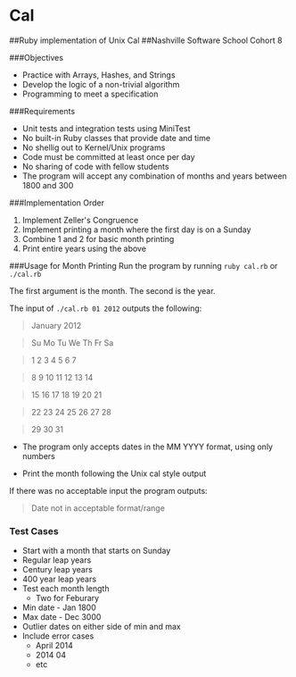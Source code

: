 # Cal
##Ruby implementation of Unix Cal
##Nashville Software School Cohort 8

###Objectives
* Practice with Arrays, Hashes, and Strings
* Develop the logic of a non-trivial algorithm
* Programming to meet a specification

###Requirements
* Unit tests and integration tests using MiniTest
* No built-in Ruby classes that provide date and time
* No shellig out to Kernel/Unix programs
* Code must be committed at least once per day
* No sharing of code with fellow students
* The program will accept any combination of months and years
  between 1800 and 300

###Implementation Order
1. Implement Zeller's Congruence
2. Implement printing a month where the first day is on a Sunday
3. Combine 1 and 2 for basic month printing
4. Print entire years using the above

###Usage for Month Printing
Run the program by running `ruby cal.rb` or `./cal.rb`

The first argument is the month. The second is the year.

The input of `./cal.rb 01 2012` outputs the following:

>    January 2012

> Su Mo Tu We Th Fr Sa

> 1  2  3  4  5  6  7

> 8  9 10 11 12 13 14

> 15 16 17 18 19 20 21

> 22 23 24 25 26 27 28

> 29 30 31


* The program only accepts dates in the MM YYYY format, using only
  numbers

* Print the month following the Unix cal style output

If there was no acceptable input the program outputs:

> Date not in acceptable format/range

### Test Cases

* Start with a month that starts on Sunday
* Regular leap years
* Century leap years
* 400 year leap years
* Test each month length
  * Two for Feburary
* Min date - Jan 1800
* Max date - Dec 3000
* Outlier dates on either side of min and max
* Include error cases
  * April 2014
  * 2014 04
  * etc
